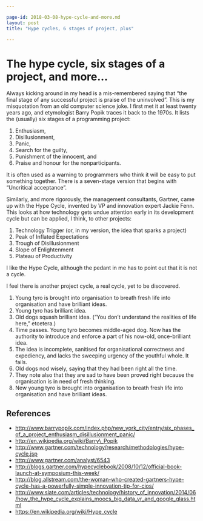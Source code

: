 ```yaml
---

page-id: 2018-03-08-hype-cycle-and-more.md
layout: post
title: "Hype cycles, 6 stages of project, plus"

---
```




# The hype cycle, six stages of a project, and more... 

Always kicking around in my head is a mis-remembered saying that “the final stage of any successful project is praise of the uninvolved”. This is my misquotation from an old computer science joke. I first met it at least twenty years ago, and etymologist Barry Popik traces it back to the 1970s. It lists the (usually) six stages of a programming project:

1. Enthusiasm, 
2. Disillusionment, 
3. Panic, 
4. Search for the guilty, 
5. Punishment of the innocent, and 
6. Praise and honour for the nonparticipants. 

It is often used as a warning to programmers who think it will be easy to put something together. There is a seven-stage version that begins with “Uncritical acceptance”. 

Similarly, and more rigorously, the management consultants, Gartner, came up with the Hype Cycle, invented by VP and innovation expert Jackie Fenn. This looks at how technology gets undue attention early in its development cycle but can be applied, I think, to other projects: 

1. Technology Trigger (or, in my version, the idea that sparks a project)
2. Peak of Inflated Expectations
3. Trough of Disillusionment
4. Slope of Enlightenment
5. Plateau of Productivity

I like the Hype Cycle, although the pedant in me has to point out that it is not a cycle. 

I feel there is another project cycle, a real cycle, yet to be discovered.

1. Young tyro is brought into organisation to breath fresh life into organisation and have brilliant ideas.
2. Young tyro has brilliant idea.
3. Old dogs squash brilliant idea. (“You don’t understand the realities of life here,” etcetera.)
4. Time passes. Young tyro becomes middle-aged dog. Now has the authority to introduce and enforce a part of his now-old, once-brilliant idea. 
5. The idea is incomplete, sanitised for organisational correctness and expediency, and lacks the sweeping urgency of the youthful whole. It fails.
6. Old dogs nod wisely, saying that they had been right all  the time. 
7. They note also that they are sad to have been proved right because the organisation is in need of fresh thinking.
8. New young tyro is brought into organisation to breath fresh life into organisation and have brilliant ideas.

## References

* <http://www.barrypopik.com/index.php/new_york_city/entry/six_phases_of_a_project_enthusiasm_disillusionment_panic/>
* <http://en.wikipedia.org/wiki/Barry\_Popik>
* <http://www.gartner.com/technology/research/methodologies/hype-cycle.jsp>
* <http://www.gartner.com/analyst/6543>
* <http://blogs.gartner.com/hypecyclebook/2008/10/12/official-book-launch-at-symposium-this-week/>
* <http://blog.allstream.com/the-woman-who-created-gartners-hype-cycle-has-a-powerfully-simple-innovation-tip-for-cios/>
* <http://www.slate.com/articles/technology/history_of_innovation/2014/06/how_the_hype_cycle_explains_moocs_big_data_vr_and_google_glass.html>
* <https://en.wikipedia.org/wiki/Hype_cycle>






